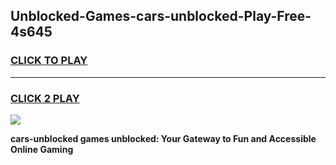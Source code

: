 
## Unblocked-Games-cars-unblocked-Play-Free-4s645
<h3>
<a href="https://premium76.site?title=cars-unblocked&ref=20M">CLICK TO PLAY</a></h3>
<hr>

<h3>
<a href="https://premium76.site?title=cars-unblocked&ref=20M">CLICK 2 PLAY</a>
  
</h3>

<a href="https://premium76.site?title=cars-unblocked&ref=19M"><img src="https://clearcache.store/games.png"></a>


**cars-unblocked games unblocked: Your Gateway to Fun and Accessible Online Gaming**
